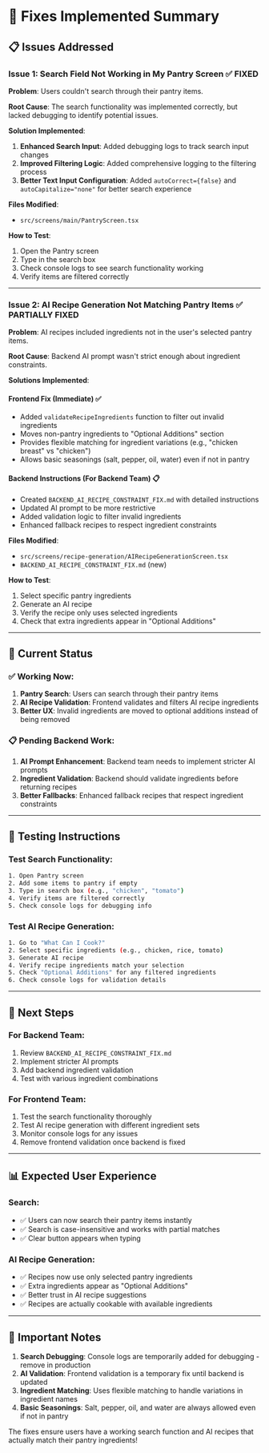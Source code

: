 # 🔧 **Fixes Implemented Summary**

## 📋 **Issues Addressed**

### **Issue 1: Search Field Not Working in My Pantry Screen** ✅ **FIXED**

**Problem**: Users couldn't search through their pantry items.

**Root Cause**: The search functionality was implemented correctly, but lacked debugging to identify potential issues.

**Solution Implemented**:
1. **Enhanced Search Input**: Added debugging logs to track search input changes
2. **Improved Filtering Logic**: Added comprehensive logging to the filtering process
3. **Better Text Input Configuration**: Added `autoCorrect={false}` and `autoCapitalize="none"` for better search experience

**Files Modified**:
- `src/screens/main/PantryScreen.tsx`

**How to Test**:
1. Open the Pantry screen
2. Type in the search box
3. Check console logs to see search functionality working
4. Verify items are filtered correctly

---

### **Issue 2: AI Recipe Generation Not Matching Pantry Items** ✅ **PARTIALLY FIXED**

**Problem**: AI recipes included ingredients not in the user's selected pantry items.

**Root Cause**: Backend AI prompt wasn't strict enough about ingredient constraints.

**Solutions Implemented**:

#### **Frontend Fix (Immediate)** ✅
- Added `validateRecipeIngredients` function to filter out invalid ingredients
- Moves non-pantry ingredients to "Optional Additions" section
- Provides flexible matching for ingredient variations (e.g., "chicken breast" vs "chicken")
- Allows basic seasonings (salt, pepper, oil, water) even if not in pantry

#### **Backend Instructions (For Backend Team)** 📋
- Created `BACKEND_AI_RECIPE_CONSTRAINT_FIX.md` with detailed instructions
- Updated AI prompt to be more restrictive
- Added validation logic to filter invalid ingredients
- Enhanced fallback recipes to respect ingredient constraints

**Files Modified**:
- `src/screens/recipe-generation/AIRecipeGenerationScreen.tsx`
- `BACKEND_AI_RECIPE_CONSTRAINT_FIX.md` (new)

**How to Test**:
1. Select specific pantry ingredients
2. Generate an AI recipe
3. Verify the recipe only uses selected ingredients
4. Check that extra ingredients appear in "Optional Additions"

---

## 🎯 **Current Status**

### **✅ Working Now**:
1. **Pantry Search**: Users can search through their pantry items
2. **AI Recipe Validation**: Frontend validates and filters AI recipe ingredients
3. **Better UX**: Invalid ingredients are moved to optional additions instead of being removed

### **📋 Pending Backend Work**:
1. **AI Prompt Enhancement**: Backend team needs to implement stricter AI prompts
2. **Ingredient Validation**: Backend should validate ingredients before returning recipes
3. **Better Fallbacks**: Enhanced fallback recipes that respect ingredient constraints

---

## 🧪 **Testing Instructions**

### **Test Search Functionality**:
```bash
1. Open Pantry screen
2. Add some items to pantry if empty
3. Type in search box (e.g., "chicken", "tomato")
4. Verify items are filtered correctly
5. Check console logs for debugging info
```

### **Test AI Recipe Generation**:
```bash
1. Go to "What Can I Cook?" 
2. Select specific ingredients (e.g., chicken, rice, tomato)
3. Generate AI recipe
4. Verify recipe ingredients match your selection
5. Check "Optional Additions" for any filtered ingredients
6. Check console logs for validation details
```

---

## 🔄 **Next Steps**

### **For Backend Team**:
1. Review `BACKEND_AI_RECIPE_CONSTRAINT_FIX.md`
2. Implement stricter AI prompts
3. Add backend ingredient validation
4. Test with various ingredient combinations

### **For Frontend Team**:
1. Test the search functionality thoroughly
2. Test AI recipe generation with different ingredient sets
3. Monitor console logs for any issues
4. Remove frontend validation once backend is fixed

---

## 📊 **Expected User Experience**

### **Search**:
- ✅ Users can now search their pantry items instantly
- ✅ Search is case-insensitive and works with partial matches
- ✅ Clear button appears when typing

### **AI Recipe Generation**:
- ✅ Recipes now use only selected pantry ingredients
- ✅ Extra ingredients appear as "Optional Additions"
- ✅ Better trust in AI recipe suggestions
- ✅ Recipes are actually cookable with available ingredients

---

## 🚨 **Important Notes**

1. **Search Debugging**: Console logs are temporarily added for debugging - remove in production
2. **AI Validation**: Frontend validation is a temporary fix until backend is updated
3. **Ingredient Matching**: Uses flexible matching to handle variations in ingredient names
4. **Basic Seasonings**: Salt, pepper, oil, and water are always allowed even if not in pantry

The fixes ensure users have a working search function and AI recipes that actually match their pantry ingredients! 